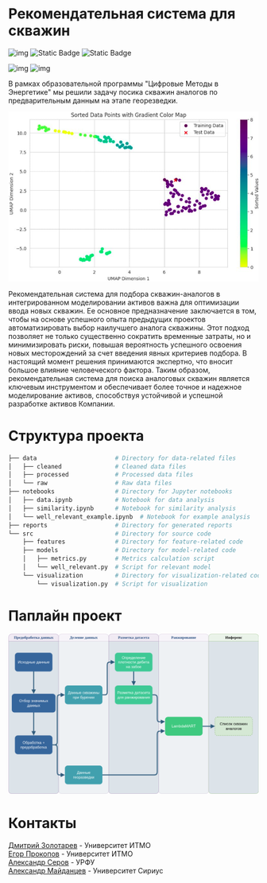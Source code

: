 # Рекомендательная система для скважин

![img](
    https://img.shields.io/badge/PYTHON-black?style=for-the-badge&logo=python
)  ![Static Badge](
    https://img.shields.io/badge/sklearn-black?style=for-the-badge&logo=scikitlearn
) ![Static Badge](https://img.shields.io/badge/LambdaMART-black?style=for-the-badge&logo=awslambda)



![img](
    https://img.shields.io/badge/3.10-black?style=flat&logo=python&label=pyhton
) ![img](
https://img.shields.io/badge/MIT-green?style=flat&label=license
)


В рамках образовательной программы "Цифровые Методы в Энергетике" мы решили задачу посика скважин аналогов по предварительным данным на этапе георезведки.

![alt text](reports/image.png)

Рекомендательная система для подбора скважин-аналогов в интегрированном моделировании активов важна для оптимизации ввода новых скважин. Ее основное предназначение заключается в том, чтобы на основе успешного опыта предыдущих проектов автоматизировать выбор наилучшего аналога скважины. Этот подход позволяет не только существенно сократить временные затраты, но и минимизировать риски, повышая вероятность успешного освоения новых месторождений за счет введения явных критериев подбора. В настоящий момент решения принимаются экспертно, что вносит большое влияние человеческого фактора. Таким образом, рекомендательная система для поиска аналоговых скважин является ключевым инструментом и обеспечивает более точное и надежное моделирование активов, способствуя устойчивой и успешной разработке активов Компании.

# Структура проекта

```bash
├── data                      # Directory for data-related files
│   ├── cleaned               # Cleaned data files
│   ├── processed             # Processed data files
│   └── raw                   # Raw data files
├── notebooks                 # Directory for Jupyter notebooks
│   ├── data.ipynb            # Notebook for data analysis
│   ├── similarity.ipynb      # Notebook for similarity analysis
│   └── well_relevant_example.ipynb  # Notebook for example analysis
├── reports                   # Directory for generated reports
└── src                       # Directory for source code
    ├── features              # Directory for feature-related code
    ├── models                # Directory for model-related code
    │   ├── metrics.py        # Metrics calculation script
    │   └── well_relevant.py  # Script for relevant model
    └── visualization         # Directory for visualization-related code
        └── visualization.py  # Script for visualization

```

# Паплайн проект

![alt text](reports/диaграмма.png)

# Контакты

[Дмитрий Золотарев](https://t.me/dimkablin) - Университет ИТМО \
[Егор Прокопов](https://t.me/egrneegr) - Университет ИТМО \
[Александр Серов](https://t.me/thegoldian) - УРФУ \
[Александр Майданцев](https://t.me/mayd01) - Университет Сириус
